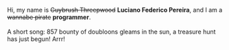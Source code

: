 Hi, my name is ~~Guybrush Threepwood~~ **Luciano Federico Pereira**, and I am a ~~wannabe pirate~~ **programmer**.<br><br>A short song: 857 bounty of doubloons gleams in the sun, a treasure hunt has just begun! Arrr!
